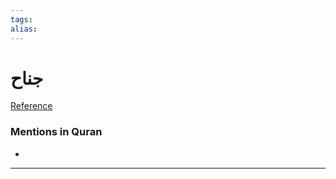 ```yaml
---
tags: 
alias: 
---
```


# جناح

[Reference](https://corpus.quran.com/concept.jsp?id=wing)

### Mentions in Quran
- 

---

